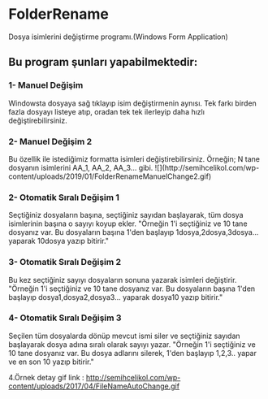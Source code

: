 # FolderRename
Dosya isimlerini değiştirme programı.(Windows Form Application)

<h2>Bu program şunları yapabilmektedir:</h2>

<h3>1- Manuel Değişim</h3>
Windowsta dosyaya sağ tıklayıp isim değiştirmenin aynısı.
Tek farkı birden fazla dosyayı listeye atıp, oradan tek tek ilerleyip daha hızlı değiştirebilirsiniz.

<h3>2- Manuel Değişim 2</h3>
Bu özellik ile istediğimiz formatta isimleri değiştirebilirsiniz. Örneğin; N tane dosyanın isimlerini AA_1, AA_2, AA_3... gibi.
![](http://semihcelikol.com/wp-content/uploads/2019/01/FolderRenameManuelChange2.gif)

<h3>2- Otomatik Sıralı Değişim 1</h3>
Seçtiğiniz dosyaların başına, seçtiğiniz sayıdan başlayarak, tüm dosya isimlerinin başına o sayıyı koyup ekler.
"Örneğin 1'i seçtiğiniz ve 10 tane dosyanız var. Bu dosyaların başına 1'den başlayıp 1dosya,2dosya,3dosya... yaparak 10dosya yazıp bitirir."

<h3>3- Otomatik Sıralı Değişim 2</h3>
Bu kez seçtiğiniz sayıyı dosyaların sonuna yazarak isimleri değiştirir.
"Örneğin 1'i seçtiğiniz ve 10 tane dosyanız var. Bu dosyaların başına 1'den başlayıp dosya1,dosya2,dosya3... yaparak dosya10 yazıp bitirir."

<h3>4- Otomatik Sıralı Değişim 3</h3>
Seçilen tüm dosyalarda dönüp mevcut ismi siler ve seçtiğiniz sayıdan başlayarak dosya adına sıralı olarak sayıyı yazar.
"Örneğin 1'i seçtiğiniz ve 10 tane dosyanız var. Bu dosya adlarını silerek, 1'den başlayıp 1,2,3.. yapar ve en son 10 yazıp bitirir."

4.Örnek detay gif link : http://semihcelikol.com/wp-content/uploads/2017/04/FileNameAutoChange.gif
